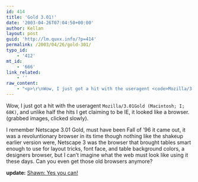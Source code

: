 ```yaml
---
id: 414
title: 'Gold 3.01!'
date: '2003-04-26T07:04:50+00:00'
author: Kellan
layout: post
guid: 'http://lm.quxx.info/?p=414'
permalink: /2003/04/26/gold-301/
typo_id:
    - '412'
mt_id:
    - '666'
link_related:
    - ''
raw_content:
    - "<p>\r\nWow, I just got a hit with the useragent <code>Mozilla/3.01Gold (Macintosh; I; 68K)</code>, and unlike half the hits I get claiming to be IE, it looked like a browser. (grabbed images, clicked slowly).\r\n</p>\r\n<p>\r\nI remember Netscape 3.01 Gold, must have been Fall of \\'96 it came out, it was a revoluntionary browser in its time though nothing like the shakeup earlier version were, Netscape 3 was the browser that brought tables smart enough to use for layout tricks, font face, and table background colors, a designers browser, but I can\\'t imagine what the web must look like using it these days.   Can you even get those old browsers anymore?\r\n</p>\r\n<p>\r\n<b>update:</b> <a href=\\\"http://www.db79.com/entries//web_browser_archives.php\\\">Shawn:  Yes you can!</a>\r\n</p>"
---
```


Wow, I just got a hit with the useragent `Mozilla/3.01Gold (Macintosh; I; 68K)`, and unlike half the hits I get claiming to be IE, it looked like a browser. (grabbed images, clicked slowly).

I remember Netscape 3.01 Gold, must have been Fall of ’96 it came out, it was a revoluntionary browser in its time though nothing like the shakeup earlier version were, Netscape 3 was the browser that brought tables smart enough to use for layout tricks, font face, and table background colors, a designers browser, but I can’t imagine what the web must look like using it these days. Can you even get those old browsers anymore?

**update:** [Shawn: Yes you can!](http://www.db79.com/entries//web_browser_archives.php)